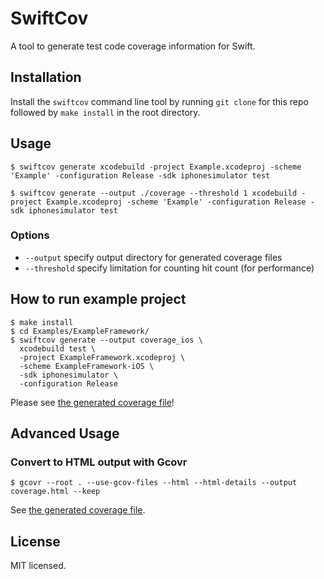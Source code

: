 # SwiftCov

A tool to generate test code coverage information for Swift.

## Installation

Install the `swiftcov` command line tool by running `git clone` for this repo followed by `make install` in the root directory.

## Usage

```shell
$ swiftcov generate xcodebuild -project Example.xcodeproj -scheme 'Example' -configuration Release -sdk iphonesimulator test
```

```shell
$ swiftcov generate --output ./coverage --threshold 1 xcodebuild -project Example.xcodeproj -scheme 'Example' -configuration Release -sdk iphonesimulator test
```

### Options

- `--output` specify output directory for generated coverage files
- `--threshold` specify limitation for counting hit count (for performance)

## How to run example project

```shell
$ make install
$ cd Examples/ExampleFramework/
$ swiftcov generate --output coverage_ios \
  xcodebuild test \
  -project ExampleFramework.xcodeproj \
  -scheme ExampleFramework-iOS \
  -sdk iphonesimulator \
  -configuration Release
```

Please see [the generated coverage file](https://github.com/realm/SwiftCov/blob/master/Examples/ExampleFramework/results/Calculator.swift.gcov)!

## Advanced Usage

### Convert to HTML output with Gcovr

```shell
$ gcovr --root . --use-gcov-files --html --html-details --output coverage.html --keep
```

See [the generated coverage file](https://github.com/realm/SwiftCov/blob/master/Examples/ExampleFramework/results/coverage.html).

## License

MIT licensed.
